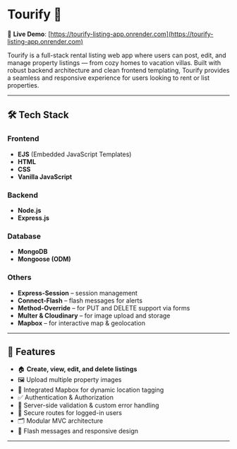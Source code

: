 # Tourify 🏡

🔗 **Live Demo**: [https://tourify-listing-app.onrender.com](https://tourify-listing-app.onrender.com)

Tourify is a full-stack rental listing web app where users can post, edit, and manage property listings — from cozy homes to vacation villas. Built with robust backend architecture and clean frontend templating, Tourify provides a seamless and responsive experience for users looking to rent or list properties.

---

## 🛠️ Tech Stack

### Frontend
- **EJS** (Embedded JavaScript Templates)
- **HTML**
- **CSS**
- **Vanilla JavaScript**

### Backend
- **Node.js**
- **Express.js**

### Database
- **MongoDB**
- **Mongoose (ODM)**

### Others
- **Express-Session** – session management
- **Connect-Flash** – flash messages for alerts
- **Method-Override** – for PUT and DELETE support via forms
- **Multer & Cloudinary** – for image upload and storage
- **Mapbox** – for interactive map & geolocation

---

## 🌟 Features

- 🏠 **Create, view, edit, and delete listings**
- 🖼️ Upload multiple property images
- 📍 Integrated Mapbox for dynamic location tagging
- ✅ Authentication & Authorization
- 🧾 Server-side validation & custom error handling
- 🔐 Secure routes for logged-in users
- 🗂️ Modular MVC architecture
- 🎨 Flash messages and responsive design

---
